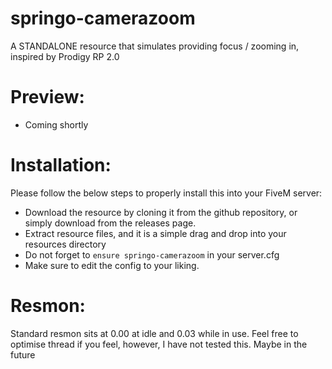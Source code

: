 # springo-camerazoom
A STANDALONE resource that simulates providing focus / zooming in, inspired by Prodigy RP 2.0

# Preview:
- Coming shortly

# Installation:
Please follow the below steps to properly install this into your FiveM server:
- Download the resource by cloning it from the github repository, or simply download from the releases page.
- Extract resource files, and it is a simple drag and drop into your resources directory
- Do not forget to `ensure springo-camerazoom` in your server.cfg
- Make sure to edit the config to your liking.

# Resmon:
Standard resmon sits at 0.00 at idle and 0.03 while in use. Feel free to optimise thread if you feel, however, I have not tested this. Maybe in the future
